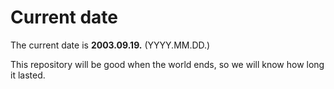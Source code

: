 # Current date

The current date is **2003.09.19.** (YYYY.MM.DD.)

This repository will be good when the world ends, so we will know how long it lasted.